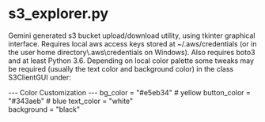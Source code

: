 # s3_explorer.py
Gemini generated s3 bucket upload/download utility, using tkinter graphical interface. Requires local aws access keys stored at ~/.aws/credentials (or in the user home directory\\.aws\credentials on Windows). Also requires boto3 and at least Python 3.6. Depending on local color palette some tweaks may be required (usually the text color and background color) in the class S3ClientGUI under:

  --- Color Customization ---
  bg_color = "#e5eb34"  # yellow
  button_color = "#343aeb" # blue
  text_color = "white"  
  background = "black"
